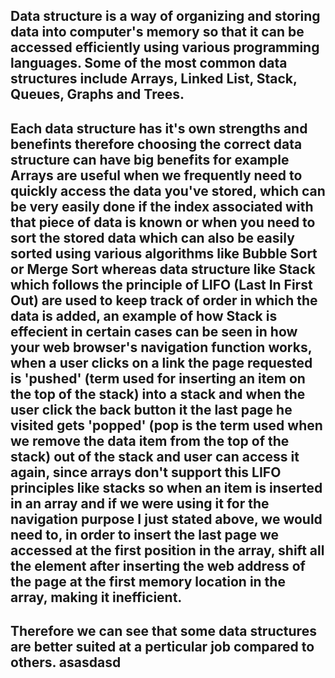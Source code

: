 ## Data structure is a way of organizing and storing data into computer's memory so that it can be accessed efficiently using various programming languages. Some of the most common data structures include Arrays, Linked List, Stack, Queues, Graphs and Trees. 

## Each data structure has it's own strengths and benefints therefore choosing the correct data structure can have big benefits for example Arrays are useful when we frequently need to quickly access the data you've stored, which can be very easily done if the index associated with that piece of data is known or when you need to sort the stored data which can also be easily sorted using various algorithms like Bubble Sort or Merge Sort whereas data structure like Stack which follows the principle of LIFO (Last In First Out) are used to keep track of order in which the data is added, an example of how Stack is effecient in certain cases can be seen in how your web browser's navigation function works, when a user clicks on a link the page requested is 'pushed' (term used for inserting an item on the top of the stack) into a stack and when the user click the back button it the last page he visited gets 'popped' (pop is the term used when we remove the data item from the top of the stack) out of the stack and user can access it again,  since arrays don't support this LIFO principles like stacks so when an item is inserted in an array and if we were using it for the navigation purpose I just stated above, we would need to, in order to insert the last page we accessed  at the first position in the array, shift all the element after inserting the web address of the page at the first memory location in the array, making it inefficient. 

## Therefore we can see that some data structures are better suited at a perticular job compared to others. asasdasd
